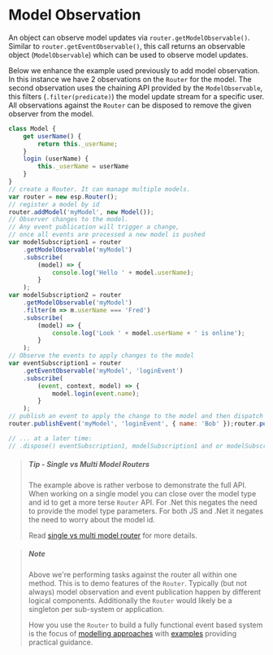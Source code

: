 # Model Observation

An object can observe model updates via `router.getModelObservable()`.
Similar to `router.getEventObservable()`, this call returns an observable object (`ModelObservable`) which can be used to observe model updates.

Below we enhance the example used previously to add model observation.
In this instance we have 2 observations on the `Router` for the model.
The second observation uses the chaining API provided by the `ModelObservable`, this filters (`.filter(predicate)`) the model update stream for a specific user.
All observations against the `Router` can be disposed to remove the given observer from the model.

``` js
class Model {
    get userName() {
        return this._userName;
    }
    login (userName) {
        this._userName = userName
    }
}
// create a Router. It can manage multiple models.
var router = new esp.Router();
// register a model by id
router.addModel('myModel', new Model());
// Observer changes to the model.
// Any event publication will trigger a change,
// once all events are processed a new model is pushed
var modelSubscription1 = router
    .getModelObservable('myModel')
    .subscribe(
        (model) => {
            console.log('Hello ' + model.userName);
        }
    );
var modelSubscription2 = router
    .getModelObservable('myModel')
    .filter(m => m.userName === 'Fred')
    .subscribe(
        (model) => {
            console.log('Look ' + model.userName + ' is online');
        }
    );
// Observe the events to apply changes to the model
var eventSubscription1 = router
    .getEventObservable('myModel', 'loginEvent')
    .subscribe(
        (event, context, model) => {
            model.login(event.name);
        }
    );
// publish an event to apply the change to the model and then dispatch the new model
router.publishEvent('myModel', 'loginEvent', { name: 'Bob' });router.publishEvent('myModel', 'loginEvent', { name: 'Fred' });

// ... at a later time:
// .dispose() eventSubscription1, modelSubscription1 and or modelSubscription2 to remove the observations on the router
```

> ##### Tip - Single vs Multi Model Routers
>The example above is rather verbose to demonstrate the full API.
>When working on a single model you can close over the model type and id to get a more terse `Router` API.
>For .Net this negates the need to provide the model type parameters.
>For both JS and .Net it negates the need to worry about the model id.
>
>Read [single vs multi model router](creating-a-router.md#single-vs-multi-model-router) for more details.

> ##### Note
> Above we're performing tasks against the router all within one method.
> This is to demo features of the `Router`.
> Typically (but not always) model observation and event publication happen by different logical components.
> Additionally the `Router` would likely be a singleton per sub-system or application.
> 
> How you use the `Router` to build a fully functional event based system is the focus of [modelling approaches](../../_archive/modelling-approaches/index.md) with [examples](../examples/index.md) providing practical guidance.

